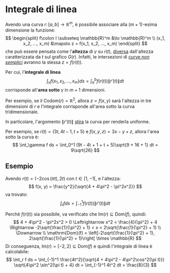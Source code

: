 # Integrale di linea

Avendo una curva $r\colon [a, b] \to \mathbb{R}^m$, è possibile associare alla $(m+1)$-esima dimensione la funzione:
$$
\begin{split}
f\colon I \subseteq \mathbb{R}^m &\to \mathbb{R}^m \\
(x_1, x_2, ..., x_m) &\mapsto z = f(x_1, x_2, ..., x_m)
\end{split}
$$
che può essere pensata come l'**altezza** di $\gamma$ su $r(t)$, [diversa](../README.md) dall'altezza caratterizzata da $t$ sul grafico $G(r)$.
Infatti, le intersezioni di [curve _non semplici_](../02/README.md) avranno la stessa $z = f(r(t))$.

Per cui, l'**integrale di linea**
$$
\int_\gamma f(x_1, x_2, ..., x_m) ds = \int_a^b f(r(t)) \|r'(t)\| dt
$$
corrisponde all'**area sotto** $\gamma$ in $m+1$ dimensioni.

Per esempio, se il $\mathrm{Codom}(r) = \mathbb{R}^2$, allora $z = f(x, y)$ sarà l'altezza in tre dimensioni di $r$ e l'integrale corrisponde all'area sotto la curva tridimensionale.

In particolare, l'argomento $\|r'(t)\|$ [stira](https://it.wikipedia.org/wiki/Integrale_di_linea_di_prima_specie#/media/File:Line_integral_of_scalar_field.gif) la curva per renderla uniforme.

Per esempio, se $r(t) = (3t, 4t - 1, t + 5)$ e $f(x, y, z) = 3x - y + z$, allora l'area sotto la curva è:
$$
\int_\gamma f ds = \int_0^1 (9t - 4t + 1 + t + 5)\sqrt{9 + 16 + 1} dt = 9\sqrt{26}
$$

## Esempio

Avendo $r(t) = (-2\cos(\pi t), 2t)$ con $t \in [1, -1[$, e l'altezza:
$$
f(x, y) = \frac{y^2}{\sqrt{4 + 4\pi^2 - \pi^2x^2}}
$$
va trovato:
$$
\int_{r} f ds = \int_{-1}^1 f(r(t)) \|r'(t)\| dt
$$

Perchè $f(r(t))$ sia possibile, va verificato che $\mathrm{Im}(r) \subseteq \mathrm{Dom}(f)$, quindi:
$$
4 + 4\pi^2 - \pi^2x^2 > 0 \Leftrightarrow x^2 < \frac{4}{\pi^2} + 4 \Rightarrow -2\sqrt{\frac{1}{\pi^2} + 1} < x < 2\sqrt{\frac{1}{\pi^2} + 1} \\
\Downarrow \\
\mathrm{Dom}(f) = \left]-2\sqrt{\frac{1}{\pi^2} + 1}, 2\sqrt{\frac{1}{\pi^2} + 1}\right[ \times \mathbb{R}
$$
Di conseguenza, $\mathrm{Im}(r) = [-2, 2] \subseteq \mathrm{Dom}(f)$ e quindi l'integrale di linea è calcolabile:
$$
\int_r f ds = \int_{-1}^1 \frac{4t^2}{\sqrt{4 + 4\pi^2 - 4\pi^2\cos^2(\pi t)}} \sqrt{4\pi^2 \sin^2(\pi t) + 4} dt = \int_{-1}^1 4t^2 dt = \frac{8}{3}
$$
